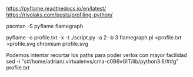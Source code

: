 https://pyflame.readthedocs.io/en/latest/
https://rivolaks.com/posts/profiling-python/

pacman -S pyflame flamegraph

pyflame -o profile.txt -x -t ./script.py -a 2 -b 3
flamegraph.pl <profile.txt >profile.svg
chromium profile.svg

Podemos intentar recortar los paths para poder verlos con mayor facilidad
sed -i "s#/home/adrian/.virtualenvs/cma-c0B6vGIT/lib/python3.6/##g" profile.txt
